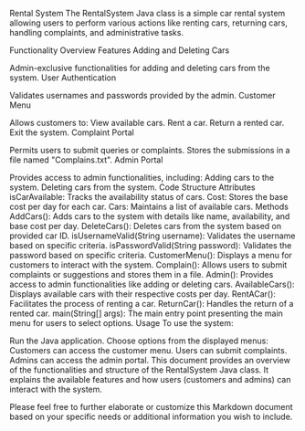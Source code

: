 Rental System
The RentalSystem Java class is a simple car rental system allowing users to perform various actions like renting cars, returning cars, handling complaints, and administrative tasks.

Functionality Overview
Features
Adding and Deleting Cars

Admin-exclusive functionalities for adding and deleting cars from the system.
User Authentication

Validates usernames and passwords provided by the admin.
Customer Menu

Allows customers to:
View available cars.
Rent a car.
Return a rented car.
Exit the system.
Complaint Portal

Permits users to submit queries or complaints. Stores the submissions in a file named "Complains.txt".
Admin Portal

Provides access to admin functionalities, including:
Adding cars to the system.
Deleting cars from the system.
Code Structure
Attributes
isCarAvailable: Tracks the availability status of cars.
Cost: Stores the base cost per day for each car.
Cars: Maintains a list of available cars.
Methods
AddCars(): Adds cars to the system with details like name, availability, and base cost per day.
DeleteCars(): Deletes cars from the system based on provided car ID.
isUsernameValid(String username): Validates the username based on specific criteria.
isPasswordValid(String password): Validates the password based on specific criteria.
CustomerMenu(): Displays a menu for customers to interact with the system.
Complain(): Allows users to submit complaints or suggestions and stores them in a file.
Admin(): Provides access to admin functionalities like adding or deleting cars.
AvailableCars(): Displays available cars with their respective costs per day.
RentACar(): Facilitates the process of renting a car.
ReturnCar(): Handles the return of a rented car.
main(String[] args): The main entry point presenting the main menu for users to select options.
Usage
To use the system:

Run the Java application.
Choose options from the displayed menus:
Customers can access the customer menu.
Users can submit complaints.
Admins can access the admin portal.
This document provides an overview of the functionalities and structure of the RentalSystem Java class. It explains the available features and how users (customers and admins) can interact with the system.

Please feel free to further elaborate or customize this Markdown document based on your specific needs or additional information you wish to include.














